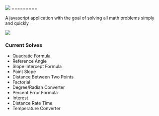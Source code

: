 <img src="https://lh4.googleusercontent.com/-PeIuJAtfOjo/U4FigDGbyCI/AAAAAAAAFlk/ogyPVfdYRkg/w568-h117-no/solvesAll.png">
=========

A javascript application with the goal of solving all math problems simply and quickly

<img src="http://fc04.deviantart.net/fs70/f/2014/144/f/5/solvesall_by_jshauk-d7jkjnv.jpg">

### Current Solves
+ Quadratic Formula
+ Reference Angle
+ Slope Intercept Formula
+ Point Slope
+ Distance Between Two Points
+ Factorial
+ Degree/Radian Converter
+ Percent Error Formula
+ Interest
+ Distance Rate Time
+ Temperature Converter
